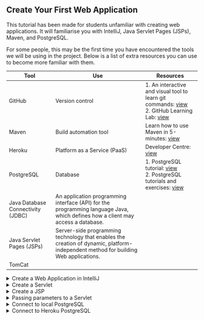 ## Create Your First Web Application

This tutorial has been made for students unfamiliar with creating web applications. It will familiarise you with
IntelliJ, Java Servlet Pages (JSPs), Maven, and PostgreSQL.

For some people, this may be the first time you have encountered the tools we will be using in the project.
Below is a list of extra resources you can use to become more familiar with them.

| Tool | Use | Resources |
| --- | --- | --- |
| GitHub | Version control | 1. An interactive and visual tool to learn git commands: [view](https://learngitbranching.js.org)</br>2. GitHub Learning Lab: [view](https://lab.github.com/githubtraining/introduction-to-github)|
| Maven | Build automation tool | Learn how to use Maven in 5-minutes: [view](https://maven.apache.org/guides/getting-started/maven-in-five-minutes.html)|
| Heroku | Platform as a Service (PaaS) | Developer Centre: [view](https://devcenter.heroku.com/categories/reference)|
| PostgreSQL | Database | 1. PostgreSQL tutorial: [view](https://www.postgresqltutorial.com)</br>2. PostgreSQL tutorials and exercises: [view](https://www.postgresql.org/docs/online-resources/)|
| Java Database Connectivity (JDBC) | An application programming interface (API) for the programming language Java, which defines how a client may access a database. | |
| Java Servlet Pages (JSPs) | Server-side programming technology that enables the creation of dynamic, platform-independent method for building Web applications. | |
| TomCat | | |

<details>
<summary>Create a Web Application in IntelliJ</summary>
Please complete the below steps to create your first project:

[Step 1: Install IntelliJ Professional Edition](../../tutorials/1_intellij_install.md)

[Step 2: Download Tomcat](../../tutorials/2_tomcat_download.md)

[Step 3: Setup PostgreSQL](../../tutorials/3_postgresql_setup.md)

[Step 4: Create Project in IntelliJ](../../tutorials/4_create_project.md)

</details>
<details>
<summary>Create a Servlet</summary>

In this example, the project is titled 'test'. Expand the directory as shown below and create a servlet:

![](screenshots/simple_example_1.png)

We are going to create a LoginServlet:

![](screenshots/simple_example_2.png)

Title the servlet LoginServlet and change the value to be '/login' - the value becomes 
the URL of the servlet. For example, I can access the servlet by running the TomCat configuration and navigating to:
````
'localhost.com:8080/login'
````

![](screenshots/simple_example_3.png)

In the doGet method, add the following code:
````
protected void doGet(HttpServletRequest request, HttpServletResponse response) throws
ServletException, IOException {
    response.setContentType("text/html");
    System.out.println("Hello from Get method");
    PrintWriter writer = response.getWriter();
    writer.println("<h3> Hello in HTML</h3>");
}
````

![](screenshots/simple_example_7.png)

Run the TomCat configuration:

![](screenshots/simple_example_4.png)

If a browser does not launch, open one and navigate to localhost:8080/<project_name>_war_exploded/login:

![](screenshots/simple_example_5.png)

You will see the doGet() method you just edited:

![](screenshots/simple_example_6.png)

You just created your first servlet! :boom:
</details>
<details>
<summary>Create a JSP</summary>

Right click in the webapp directory to create a new JSP:

![](screenshots/simple_example_8.png)

Enter a name for the JSP:

![](screenshots/simple_example_9.png)

You have created your first JSP:

![](screenshots/simple_example_10.png)

However, without a servlet to serve the JSP, it will not be accessible.

In the login JSP you just created, write something (it does not matter what). Something in the body, so it is 
visible when you navigate to the page:

![](screenshots/simple_example_12.png)

Open the LoginServlet again and remove the code in the doGet() method and add the following:
````
response.sendRedirect("login.jsp");
````

![](screenshots/simple_example_14.png)

Run the TomCat configuration:

![](screenshots/simple_example_4.png)

A browser window should automatically open. Navigate to:
````
localhost:8080/<project_name>_war_exploded/login
````

![](screenshots/simple_example_11.png)

The Login Servlet is now redirecting you to the login JSP you just created:

![](screenshots/simple_example_13.png)

</details>
<details>
<summary>Passing parameters to a Servlet</summary>

There are two ways to pass parameters (arguments) to a servlet:
<details>
<summary>Using doGet() servlet method</summary>

Parameters are passed to the doGet() method as URL arguments:
````
?[parameterName1]=[parameterValue1]&[parameterName2]=[parameterValue2]
````

In the LoginServlet, remove the doGet() method body and add:
````
response.setContentType("text/html");
System.out.println("Hello from GET method in LoginServlet");
String user = request.getParameter("userName");
String pass = request.getParameter("passWord");
PrintWriter writer = response.getWriter();
writer.println("<h3> Hello from Get "+user+ " " +pass+ "</h3>");
````

![](screenshots/simple_example_15.png)

As an example, navigate to:
````
http://localhost:8080/<project_name>_war_exploded/login?userName=luke&passWord=test
````

![](screenshots/simple_example_16.png)

The servlet will print the values you passed as parameters:

![](screenshots/simple_example_17.png)
</details>
<details>
<summary>Using doPost() servlet method</summary>

Open index.jsp, remove the text in the body and add:
````
<form action = "login" method = "post">
    User name: <input type = "text" name = "userName"><br/>
    Password: <input type = "password" name = "passWord"><br/>
    <input type = "submit" value = "Login">
</form>
````

![](screenshots/simple_example_18.png)

Open the LoginServlet and add the below into the doPost() method:
````
response.setContentType("text/html");
System.out.println("Hello from Post method in LoginServlet");
String user = request.getParameter("userName");
String pass = request.getParameter("passWord");
PrintWriter writer = response.getWriter();
writer.println("<h3> Hello from Post: Your user name is: "+user+", Your password is: " +pass+
        "</h3>");
````

![](screenshots/simple_example_19.png)

Run the TomCat configuration:

![](screenshots/simple_example_4.png)

It should load the index.jsp by default:

![](screenshots/simple_example_20.png)

Enter a username and password and select Login:

![](screenshots/simple_example_21.png)

The index.jsp will post your username and password to the doGet() method of the LoginServlet, which, in turn, will print
them to HTML:

![](screenshots/simple_example_22.png)
</details>
</details>

<details>
<summary>Connect to local PostgreSQL</summary>

You should have already connected to a local PostgreSQL instance.  
To open the database view:

![](screenshots/simple_example_23.png)

Open a query console:

![](screenshots/simple_example_24.png)

Run the follow SQL query to create a new table for users:
````
CREATE TABLE users (
    username    text,
    password text
````

It should return successfully, and you should now be able to see the new table in the database view:

![](screenshots/simple_example_25.png)

Create a new Java file in (title it whatever you like):

![](screenshots/simple_example_26.png)

![](screenshots/simple_example_27.png)

Copy this to the newly created file but make sure to change the database URL, user, and password to match your own:
````
package com.example.test;

import java.sql.Connection;
import java.sql.DriverManager;
import java.sql.SQLException;
public class JDBCtest {
    private final String url = <insert URL>;
    private final String user = <insert user>;
    private final String password = <insert password>;
    /**
     * Connect to the PostgreSQL database
     * @return a Connection object
     */
    public Connection connect() {
        Connection conn = null;
        try {
            conn = DriverManager.getConnection(url, user, password);
            if (conn != null) {
                System.out.println("Connected to the PostgreSQL server successfully.");
            } else {
                System.out.println("Failed to make connection!");
            }
        } catch (SQLException e) {
            System.out.println(e.getMessage());
        }
        return conn;
    }
    public static void main(String[] args) {
        JDBCtest app = new JDBCtest();
        app.connect();
    }
}
````

![](screenshots/simple_example_28.png)

> Make sure you launch pgAdmin and have the database instance running on your computer otherwise all queries will fail.

Seelct Run:

![](screenshots/simple_example_29.png)

![](screenshots/simple_example_30.png)

It will take a few seconds to run but then should return a successful query:

![](screenshots/simple_example_31.png)

You have now created a table in your local PostgreSQL instance and have created a connection to it.
You can now build on queries on top of this.
</details>

<details>
<summary>Connect to Heroku PostgreSQL</summary>

You must have completed [Step 8: Deploy Project to Heroku](../../tutorials/8_heroku_deploy.md) before attempting this.

Now that you've deployed to Heroku, you must change the database credentials in order to access Heroku's PostgreSQL 
instance.

Change the JDBCtest class to be:
````
try {
    DriverManager.registerDriver(new org.postgresql.Driver());
    String DB_CONNECTION = System.getenv().get("JDBC_DATABASE_URL");
    Connection dbConnection = DriverManager.getConnection(DB_CONNECTION);
    return dbConnection;
    } catch (SQLException e) {
        <write error message here>
    }
}
````

For more help, go to Heroku's Developer Centre: [view](https://devcenter.heroku.com/articles/connecting-to-relational-databases-on-heroku-with-java).

</details>
